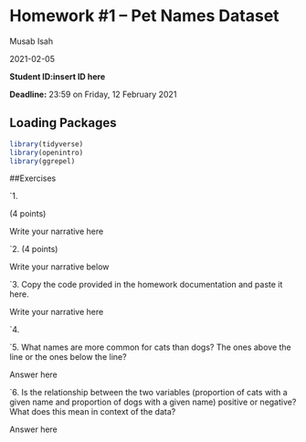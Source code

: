 Homework \#1 – Pet Names Dataset
================
Musab Isah

2021-02-05

**Student ID:insert ID here**

**Deadline:** 23:59 on Friday, 12 February 2021

## Loading Packages

``` r
library(tidyverse)
library(openintro)
library(ggrepel)
```

\#\#Exercises

\`1.

(4 points)

Write your narrative here

\`2. (4 points)

Write your narrative below

\`3. Copy the code provided in the homework documentation and paste it
here.

Write your narrative here

\`4.

\`5. What names are more common for cats than dogs? The ones above the
line or the ones below the line?

Answer here

\`6. Is the relationship between the two variables (proportion of cats
with a given name and proportion of dogs with a given name) positive or
negative? What does this mean in context of the data?

Answer here
